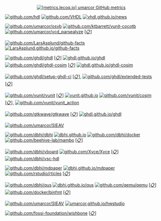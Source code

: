 <p align="center">
<a href="https://metrics.lecoq.io/about/umarcor"><img alt="[metrics.lecoq.io] umarcor GitHub metrics" src="https://metrics.lecoq.io/umarcor?template=classic&base.header=0&base.metadata=0&languages=1&notable=1&lines=1&languages.limit=10&languages.colors=github&languages.threshold=0%25&notable.repositories=false"></a>
</p>

[![github.com/hdl](https://img.shields.io/badge/HDL-Hardware%20Description%20Languages-f2f1ef.svg?longCache=true&style=flat-square&logo=GitHub)](https://github.com/hdl)
[![github.com/VHDL](https://img.shields.io/badge/VHDL-Open%20Source%20VHDL%20Group-f2f1ef.svg?longCache=true&style=flat-square&logo=GitHub)](https://github.com/VHDL)
[![vhdl.github.io/news](https://img.shields.io/website.svg?label=vhdl.github.io%2Fnews&longCache=true&style=flat-square&url=http%3A%2F%2Fvhdl.github.io%2Fnews%2Findex.html&logo=Hugo&logoColor=f2f1ef)](https://vhdl.github.io/news/)

[![github.com/umarcor/osvb](https://img.shields.io/badge/umarcor/osvb-Open%20Source%20Verification%20Bundle-f2f1ef.svg?longCache=true&style=flat-square&logo=GitHub&logoColor=000&labelColor=efc75f)](https://github.com/umarcor/osvb)
[![github.com/ktbarrett/vunit-cocotb](https://img.shields.io/badge/ktbarrett/vunit--cocotb-555555.svg?longCache=true&style=flat-square&logo=GitHub)](https://github.com/ktbarrett/vunit-cocotb)
[![github.com/umarcor/vcd_parsealyze](https://img.shields.io/badge/umarcor/vcd_parsealyze-555555.svg?longCache=true&style=flat-square&logo=GitHub)](https://github.com/umarcor/vcd_parsealyze)
[[📋](https://github.com/umarcor/pulseview/tree/ghdl/ghdl)]

[![github.com/LarsAsplund/github-facts](https://img.shields.io/badge/LarsAsplund/github--facts-What%20Can%20GitHub%20Tell%20Us%20About%20the%20HDL%20Industry%3F-f2f1ef.svg?longCache=true&style=flat-square&logo=GitHub)](https://github.com/LarsAsplund/github-facts)
[![LarsAsplund.github.io/github-facts](https://img.shields.io/website.svg?label=LarsAsplund.github.io%2Fgithub-facts&longCache=true&style=flat-square&url=http%3A%2F%2FLarsAsplund.github.io%2Fgithub-facts%2Findex.html&logo=RStudio&logoColor=f2f1ef)](https://LarsAsplund.github.io/github-facts/)

[![github.com/ghdl/ghdl](https://img.shields.io/badge/GHDL/ghdl-004ff1.svg?longCache=true&style=flat-square&logo=GitHub)](https://github.com/ghdl/ghdl) [[📋](https://github.com/umarcor/ghdl)] [![ghdl.github.io/ghdl](https://img.shields.io/website.svg?label=ghdl.github.io%2Fghdl&longCache=true&style=flat-square&url=http%3A%2F%2Fghdl.github.io%2Fghdl%2Findex.html&logo=Read-the-Docs&logoColor=f2f1ef)](https://ghdl.github.io/ghdl/)
[![github.com/ghdl/ghdl-cosim](https://img.shields.io/badge/GHDL/ghdl--cosim-004ff1.svg?longCache=true&style=flat-square&logo=GitHub)](https://github.com/ghdl/ghdl-cosim) [[📋](https://github.com/umarcor/ghdl-cosim)] [![ghdl.github.io/ghdl-cosim](https://img.shields.io/website.svg?label=ghdl.github.io%2Fghdl-cosim&longCache=true&style=flat-square&url=http%3A%2F%2Fghdl.github.io%2Fghdl-cosim%2Findex.html&logo=Read-the-Docs&logoColor=f2f1ef)](https://ghdl.github.io/ghdl-cosim/)

[![github.com/ghdl/setup-ghdl-ci](https://img.shields.io/badge/GHDL/setup--ghdl--ci-004ff1.svg?longCache=true&style=flat-square&logo=GitHub)](https://github.com/ghdl/setup-ghdl-ci) [[📋](https://github.com/umarcor/setup-ghdl-ci)], [![github.com/ghdl/extended-tests](https://img.shields.io/badge/GHDL/extended--tests-004ff1.svg?longCache=true&style=flat-square&logo=GitHub)](https://github.com/ghdl/extended-tests) [[📋](https://github.com/umarcor/ghdl-extended-tests)]

[![github.com/vunit/vunit](https://img.shields.io/badge/VUnit/vunit-0c479d.svg?longCache=true&style=flat-square&logo=GitHub)](https://github.com/vunit/vunit) [[📋](https://github.com/umarcor/vunit)] [![vunit.github.io](https://img.shields.io/website.svg?label=vunit.github.io&longCache=true&style=flat-square&url=http%3A%2F%2Fvunit.github.io%2Findex.html&logo=Read-the-Docs&logoColor=f2f1ef)](https://vunit.github.io)
[![github.com/vunit/cosim](https://img.shields.io/badge/VUnit/cosim-000000.svg?longCache=true&style=flat-square&logo=github&logoColor=fdbe00)](https://github.com/vunit/cosim) [[📋](https://github.com/umarcor/vunit-cosim)], [![github.com/vunit/vunit_action](https://img.shields.io/badge/VUnit/vunit_action-0c479d.svg?longCache=true&style=flat-square&logo=GitHub)](https://github.com/vunit/vunit_action)

[![github.com/gtkwave/gtkwave](https://img.shields.io/badge/gtkwave/gtkwave-a2e457.svg?longCache=true&style=flat-square&logo=GitHub&logoColor=555555)](https://github.com/gtkwave/gtkwave) [[📋](https://github.com/umarcor/gtkwave)] [![ghdl.github.io/ghdl](https://img.shields.io/website.svg?label=gtkwave.sourceforge.net&longCache=true&style=flat-square&url=http%3A%2F%2Fgtkwave.sourceforge.net%2Findex.html&logo=SourceForge&logoColor=fff)](https://gtkwave.sourceforge.net)

[![github.com/umarcor/SIEAV](https://img.shields.io/badge/umarcor/SIEAV-Master%20en%20Sistemas%20Electronicos%20Avanzados-f2f1ef.svg?longCache=true&style=flat-square&logo=GitHub)](https://github.com/umarcor/SIEAV)

[![github.com/dbhi/dbhi](https://img.shields.io/badge/dbhi/dbhi-Dynamic%20Binary%20Hardware%20Injection-f2f1ef.svg?longCache=true&style=flat-square&logo=GitHub&labelColor=ec563c)](https://github.com/dbhi/dbhi) [![dbhi.github.io](https://img.shields.io/website.svg?label=dbhi.github.io&longCache=true&style=flat-square&url=http%3A%2F%2Fdbhi.github.io%2Findex.html&logo=Vuetify&logoColor=f2f1ef)](https://dbhi.github.io) [![github.com/dbhi/docker](https://img.shields.io/badge/dbhi/docker-ec563c.svg?longCache=true&style=flat-square&logo=GitHub)](https://github.com/dbhi/docker) [![github.com/beehive-lab/mambo](https://img.shields.io/badge/beehive--lab/mambo-555555.svg?longCache=true&style=flat-square&logo=GitHub)](https://github.com/beehive-lab/mambo) [[📋](https://github.com/umarcor/mambo)]

[![github.com/dbhi/vboard](https://img.shields.io/badge/dbhi/vboard-Virtual%20development%20board%20for%20HDL%20design-f2f1ef.svg?longCache=true&style=flat-square&logo=GitHub&labelColor=ec563c)](https://github.com/dbhi/vboard)
[![github.com/Xyce/Xyce](https://img.shields.io/badge/Xyce/Xyce-555555.svg?longCache=true&style=flat-square&logo=GitHub)](https://github.com/Xyce/Xyce) [[📋](https://github.com/umarcor/Xyce)]
[![github.com/dbhi/vsc-hdl](https://img.shields.io/badge/dbhi/vsc--hdl-ec563c.svg?longCache=true&style=flat-square&logo=GitHub)](https://github.com/dbhi/vsc-hdl)

[![github.com/dbhi/mdpaper](https://img.shields.io/badge/dbhi/mdpaper-Writing%20autogenerated%20documents%20with%20Markdown-f2f1ef.svg?longCache=true&style=flat-square&logo=GitHub&labelColor=ec563c)](https://github.com/dbhi/mdpaper) [![dbhi.github.io/mdpaper](https://img.shields.io/website.svg?label=dbhi.github.io%2Fmdpaper&longCache=true&style=flat-square&url=http%3A%2F%2Fdbhi.github.io%2Fmdpaper%2Findex.html&logo=RStudio&logoColor=f2f1ef)](https://dbhi.github.io/mdpaper/) [![github.com/rstudio/rticles](https://img.shields.io/badge/rstudio/rticles-555555.svg?longCache=true&style=flat-square&logo=GitHub)](https://github.com/rstudio/rticles) [[📋](https://github.com/umarcor/rticles)]

[![github.com/dbhi/qus](https://img.shields.io/badge/dbhi/qus-QEMU%20user%20static%20and%20containers-f2f1ef.svg?longCache=true&style=flat-square&logo=GitHub&labelColor=ec563c)](https://github.com/dbhi/qus) [![dbhi.github.io/qus](https://img.shields.io/website.svg?label=dbhi.github.io%2Fqus&longCache=true&style=flat-square&url=http%3A%2F%2Fdbhi.github.io%2Fqus%2Findex.html&logo=RStudio&logoColor=f2f1ef)](https://dbhi.github.io/qus/) [![github.com/qemu/qemu](https://img.shields.io/badge/qemu/qemu-555555.svg?longCache=true&style=flat-square&logo=GitHub)](https://github.com/qemu/qemu) [[📋](https://github.com/umarcor/qemu)] [![github.com/docker/binfmt](https://img.shields.io/badge/docker/binfmt-555555.svg?longCache=true&style=flat-square&logo=GitHub)](https://github.com/docker/binfmt) [[📋](https://github.com/umarcor/binfmt)]

[![github.com/umarcor/SIEAV](https://img.shields.io/badge/umarcor/hwstudio-Hardware%20Studio-f2f1ef.svg?longCache=true&style=flat-square&logo=GitHub)](https://github.com/umarcor/hwstudio) [![umarcor.github.io/hwstudio](https://img.shields.io/website.svg?label=umarcor.github.io%2Fhwstudio&longCache=true&style=flat-square&url=http%3A%2F%2Fumarcor.github.io%2Fhwstudio%2Findex.html&logo=Godot-Engine&logoColor=f2f1ef)](https://umarcor.github.io/hwstudio/)

[![github.com/fossi-foundation/wishbone](https://img.shields.io/badge/fossi--foundation/wishbone-555555.svg?longCache=true&style=flat-square&logo=GitHub)](https://github.com/fossi-foundation/wishbone) [[📋](https://github.com/umarcor/wishbone)]
